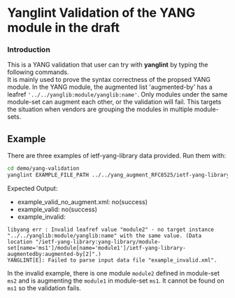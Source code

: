 # Yanglint Validation of the YANG module in the draft

### Introduction
This is a YANG validation that user can try with **yanglint** by typing the following commands.  
It is mainly used to prove the syntax correctness of the propsed YANG module. In the YANG module, the augmented list 'augmented-by' has a leafref ```'../../yanglib:module/yanglib:name'```. Only modules under the same module-set can augment each other, or the validation will fail. 
This targets the situation when vendors are grouping the modules in multiple module-sets.

## Example
There are three examples of ietf-yang-library data provided. Run them with:  
```bash
cd demo/yang-validation
yanglint EXAMPLE_FILE_PATH ../../yang_augment_RFC8525/ietf-yang-library@2019-01-04.yang ../../yang_augment_RFC8525/ietf-yang-library-augmentedby@2023-10-27.yang
```
Expected Output:
* example_valid_no_augment.xml: no(success) 
* example_valid: no(success) 
* example_invalid: 
```
libyang err : Invalid leafref value "module2" - no target instance "../../yanglib:module/yanglib:name" with the same value. (Data location "/ietf-yang-library:yang-library/module-set[name='ms1']/module[name='module1']/ietf-yang-library-augmentedby:augmented-by[2]".)
YANGLINT[E]: Failed to parse input data file "example_invalid.xml".
```

In the invalid example, there is one module ```module2``` defined in module-set ``ms2`` and is augmenting the ``module1`` in module-set ``ms1``. It cannot be found on ``ms1`` so the validation fails.

